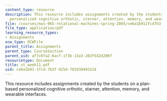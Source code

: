 ```yaml
---
content_type: resource
description: This resource includes assignments created by the students on a plan-based
  personalized cognitive orthotic, starner, attention, memory, and wearable interfaces.
file: /courses/mas-965-relational-machines-spring-2005/ce6a1b911fcd7b3f925d765938493224_st_week11.pdf
file_type: application/pdf
learning_resource_types:
- Assignments
ocw_type: OCWFile
parent_title: Assignments
parent_type: CourseSection
parent_uid: af7c6fa2-6acf-1f3b-13a3-263f542d206f
resourcetype: Document
title: st_week11.pdf
uid: ce6a1b91-1fcd-7b3f-925d-765938493224
---
```

This resource includes assignments created by the students on a plan-based personalized cognitive orthotic, starner, attention, memory, and wearable interfaces.


